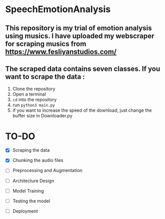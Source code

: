 # SpeechEmotionAnalysis
## This repository is my trial of emotion analysis using musics. I have uploaded my webscraper for scraping musics from <a>https://www.fesliyanstudios.com/</a>
## The scraped data contains seven classes. If you want to scrape the data :
1. Clone the repository
2. Open a terminal
3. `cd` into the repository
4. run `python3 main.py`
5. if you want to increase the speed of the download, just change the buffer size in Downloader.py


# TO-DO
- [x] Scraping the data
- [x] Chunking the audio files
- [ ] Preprocessing and Augmentation
- [ ] Architecture Design
- [ ] Model Training
- [ ] Testing the model
- [ ] Deployment

